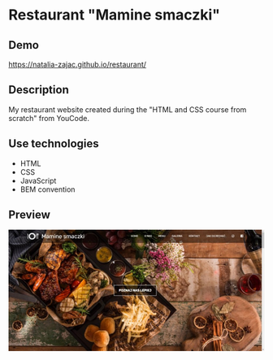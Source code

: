 # Restaurant "Mamine smaczki"

## Demo
 https://natalia-zajac.github.io/restaurant/

## Description
My restaurant website created during the "HTML and CSS course from scratch" from YouCode.

## Use technologies
- HTML
- CSS
- JavaScript
- BEM convention

## Preview
![Mamine smaczki](images/maminesmaczki.jpg)

